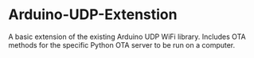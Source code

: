 # Arduino-UDP-Extenstion
A basic extension of the existing Arduino UDP WiFi library. Includes OTA methods for the specific Python OTA server to be run on a computer.
